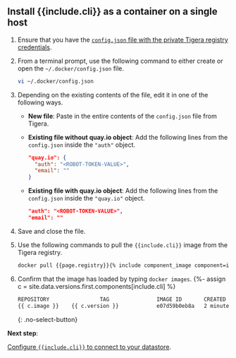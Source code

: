 ## Install {{include.cli}} as a container on a single host

1. Ensure that you have the [`config.json` file with the private Tigera registry credentials]({{site.baseurl}}/getting-started/calico-enterprise#get-private-registry-credentials-and-license-key).

1. From a terminal prompt, use the following command to either create or open the `~/.docker/config.json` file.

   ```bash
   vi ~/.docker/config.json
   ```

1. Depending on the existing contents of the file, edit it in one of the following ways.

   - **New file**: Paste in the entire contents of the `config.json` file from Tigera.

   - **Existing file without quay.io object**: Add the following lines from the `config.json` inside the `"auth"` object.

     ```json
     "quay.io": {
       "auth": "<ROBOT-TOKEN-VALUE>",
       "email": ""
     }
     ```

   - **Existing file with quay.io object**: Add the following lines from the `config.json` inside the `"quay.io"` object.

     ```json
     "auth": "<ROBOT-TOKEN-VALUE>",
     "email": ""
     ```

1. Save and close the file.

1. Use the following commands to pull the `{{include.cli}}` image from the Tigera
   registry.

   ```bash
   docker pull {{page.registry}}{% include component_image component=include.cli %}
   ```

1. Confirm that the image has loaded by typing `docker images`.
{%- assign c = site.data.versions.first.components[include.cli] %}
   ```bash
   REPOSITORY                TAG               IMAGE ID       CREATED         SIZE
   {{ c.image }}    {{ c.version }}            e07d59b0eb8a   2 minutes ago   42MB
   ```
   {: .no-select-button}

**Next step**:

[Configure `{{include.cli}}` to connect to your datastore]({{site.baseurl}}/getting-started/clis/{{include.cli}}/configure/).
